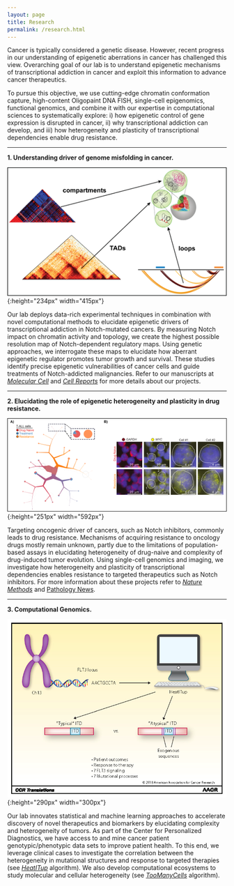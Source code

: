 ```yaml
---
layout: page
title: Research
permalink: /research.html
---
```


Cancer is typically considered a genetic disease. However, recent progress in our understanding of epigenetic aberrations in cancer has challenged this view. Overarching goal of our lab is to understand epigenetic mechanisms of transcriptional addiction in cancer and exploit this information to advance cancer therapeutics. 

To pursue this objective, we use cutting-edge chromatin conformation capture, high-content Oligopaint DNA FISH, single-cell epigenomics, functional genomics, and combine it with our expertise in computational sciences to systematically explore: i) how epigenetic control of gene expression is disrupted in cancer, ii) why transcriptional addiction can develop, and iii) how heterogeneity and plasticity of transcriptional dependencies enable drug resistance. 

----

**1. Understanding driver of genome misfolding in cancer.**

![Epegenetics in Cancer](assets/looping.png){:height="234px" width="415px"} 

Our lab deploys data-rich experimental techniques in combination with novel computational methods to elucidate epigenetic drivers of transcriptional addiction in Notch-mutated cancers. By measuring Notch impact on chromatin activity and topology, we create the highest possible resolution map of Notch-dependent regulatory maps. Using genetic approaches, we interrogate these maps to elucidate how aberrant epigenetic regulator promotes tumor growth and survival. These studies identify precise epigenetic vulnerabilities of cancer cells and guide treatments of Notch-addicted malignancies.  Refer to our manuscripts at [_Molecular Cell_](https://doi.org/10.1016/j.molcel.2019.01.006) and [_Cell Reports_](https://doi.org/10.1016/j.celrep.2017.09.066) for more details about our projects.   

----

**2. Elucidating the role of epigenetic heterogeneity and plasticity in drug resistance.**

![Singel Cell Epigenetics in Cancer](assets/drugResistance.png){:height="251px" width="592px"} 

Targeting oncogenic driver of cancers, such as Notch inhibitors, commonly leads to drug resistance. Mechanisms of acquiring resistance to oncology drugs mostly remain unknown, partly due to the limitations of population-based assays in elucidating heterogeneity of drug-naive and complexity of drug-induced tumor evolution. Using single-cell genomics and imaging, we investigate how heterogeneity and plasticity of transcriptional dependencies enables resistance to targeted therapeutics such as Notch inhibitors. For more information about these projects refer to [_Nature Methods_](https://doi.org/10.1038/s41592-020-0748-5) and [Pathology News](http://pathology.med.upenn.edu/news/faryabi-lab-receives-grant-transdisciplinary-awards-program-translational-medicine-and). 

----

**3. Computational Genomics.**

[comment]: <![FLT3 in AML](assets/precision.png){:height="290px" width="300px"}>
![FLT3 in AML](assets/HeatITup_AACR.png){:height="290px" width="300px"}

Our lab innovates statistical and machine learning approaches to accelerate discovery of novel therapeutics and biomarkers by elucidating complexity and heterogeneity of tumors. As part of the Center for Personalized Diagnostics, we have access to and mine cancer patient genotypic/phenotypic data sets to improve patient health. To this end, we leverage clinical cases to investigate the correlation between the heterogeneity in mutational structures and response to targeted therapies (see [_HeatITup_](https://github.com/faryabib/HeatITup) algorithm). We also develop computational ecosystems to study molecular and cellular heterogeneity (see [_TooManyCells_](https://github.com/faryabib/too-many-cells) algorithm). 

